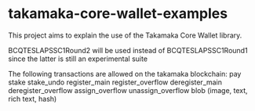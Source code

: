 # takamaka-core-wallet-examples
This project aims to explain the use of the Takamaka Core Wallet library.

BCQTESLAPSSC1Round2 will be used instead of BCQTESLAPSSC1Round1 since the latter is still an experimental suite

The following transactions are allowed on the takamaka blockchain:
pay
stake
stake_undo
register_main
register_overflow
deregister_main
deregister_overflow
assign_overflow
unassign_overflow
blob (image, text, rich text, hash)
